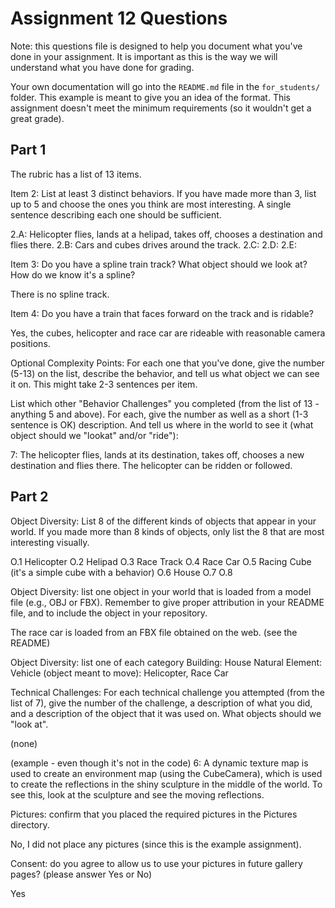 # Assignment 12 Questions

Note: this questions file is designed to help you document what you've done in your assignment. It is important as this is the way we will understand what you have done for grading.

Your own documentation will go into the `README.md` file in the `for_students/` folder. This example is meant to give you an idea of the format. This assignment doesn't meet the minimum requirements (so it wouldn't get a great grade).

## Part 1

The rubric has a list of 13 items.

Item 2: List at least 3 distinct behaviors. If you have made more than 3, list up to 5 and choose the ones you think are most interesting. A single sentence describing each one should be sufficient.

2.A: Helicopter flies, lands at a helipad, takes off, chooses a destination and flies there.
2.B: Cars and cubes drives around the track.
2.C:
2.D:
2.E:

Item 3: Do you have a spline train track? What object should we look at? How do we know it's a spline?

There is no spline track.

Item 4: Do you have a train that faces forward on the track and is ridable?

Yes, the cubes, helicopter and race car are rideable with reasonable camera positions.

Optional Complexity Points: For each one that you've done, give the number (5-13) on the list, describe the behavior, and tell us what object we can see it on. This might take 2-3 sentences per item.

List which other "Behavior Challenges" you completed (from the list of 13 - anything 5 and above). For each, give the number as well as a short (1-3 sentence is OK) description. And tell us where in the world to see it (what object should we "lookat" and/or "ride"):

7: The helicopter flies, lands at its destination, takes off, chooses a new destination and flies there. The helicopter can be ridden or followed.

## Part 2

Object Diversity: List 8 of the different kinds of objects that appear in your world. If you made more than 8 kinds of objects, only list the 8 that are most interesting visually.

O.1 Helicopter
O.2 Helipad
O.3 Race Track
O.4 Race Car
O.5 Racing Cube (it's a simple cube with a behavior)
O.6 House
O.7
O.8

Object Diversity: list one object in your world that is loaded from a model file (e.g., OBJ or FBX). Remember to give proper attribution in your README file, and to include the object in your repository.

The race car is loaded from an FBX file obtained on the web. (see the README)

Object Diversity: list one of each category
Building: House
Natural Element:
Vehicle (object meant to move): Helicopter, Race Car

Technical Challenges: For each technical challenge you attempted (from the list of 7), give the number of the challenge, a description of what you did, and a description of the object that it was used on. What objects should we "look at".

(none)

(example - even though it's not in the code)
6: A dynamic texture map is used to create an environment map (using the CubeCamera), which is used to create the reflections in the shiny sculpture in the middle of the world. To see this, look at the sculpture and see the moving reflections.

Pictures: confirm that you placed the required pictures in the Pictures directory.

No, I did not place any pictures (since this is the example assignment).

Consent: do you agree to allow us to use your pictures in future gallery pages? (please answer Yes or No)

Yes
